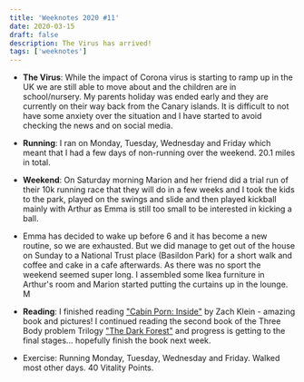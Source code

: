 ```yaml
---
title: 'Weeknotes 2020 #11'
date: 2020-03-15
draft: false
description: The Virus has arrived!
tags: ['weeknotes']
---
```


- **The Virus**: While the impact of Corona virus is starting to ramp up in the UK we are still able to move about and the children are in school/nursery. My parents holiday was ended early and they are currently on their way back from the Canary islands. It is difficult to not have some anxiety over the situation and I have started to avoid checking the news and on social media.

- **Running**: I ran on Monday, Tuesday, Wednesday and Friday which meant that I had a few days of non-running over the weekend. 20.1 miles in total.

- **Weekend**: On Saturday morning Marion and her friend did a trial run of their 10k running race that they will do in a few weeks and I took the kids to the park, played on the swings and slide and then played kickball mainly with Arthur as Emma is still too small to be interested in kicking a ball.

- Emma has decided to wake up before 6 and it has become a new routine, so we are exhausted. But we did manage to get out of the house on Sunday to a National Trust place (Basildon Park) for a short walk and coffee and cake in a cafe afterwards. As there was no sport the weekend seemed super long. I assembled some Ikea furniture in Arthur's room and Marion started putting the curtains up in the lounge. M

- **Reading**: I finished reading ["Cabin Porn: Inside"](https://www.amazon.co.uk/Cabin-Porn-Inside-Zach-Klein/dp/0241388546) by Zach Klein - amazing book and pictures! I continued reading the second book of the Three Body problem Trilogy ["The Dark Forest"](https://www.goodreads.com/book/show/23168817-the-dark-forest) and progress is getting to the final stages... hopefully finish the book next week.

- Exercise: Running Monday, Tuesday, Wednesday and Friday. Walked most other days. 40 Vitality Points.

